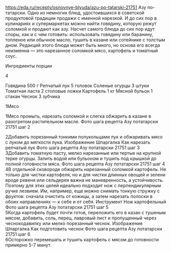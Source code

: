 https://eda.ru/recepty/osnovnye-blyuda/azu-po-tatarski-21751
Азу по-татарски. Одно из немногих блюд, удостоившихся в советской продуктовой традиции продажи с именной нарезкой. И до сих пор в кулинариях и супермаркетах можно найти говядину, которую режут соломкой и продают как азу. Насчет самого блюда до сих пор идут споры, как и с чем готовить: использовать говядину или баранину, топленое или обычное масло, тушить в казане или сотейнике с толстым дном. Редакций этого блюда может быть много, но основа его всегда неизменна — это нарезанное соломкой мясо, картофель и томатный соус.

Ингредиенты
порции

4

Говядина
500 г
Репчатый лук
5 головок
Соленые огурцы
3 штуки
Томатная паста
2 столовые ложки
Картофель
1 кг
Мясной бульон
1 стакан
Чеснок
3 зубчика


1Мясо 


1Мясо промыть, нарезать соломкой и слегка обжарить в казане в разогретом растительном масле.
Фото шага рецепта Азу потатарски 21751 шаг 2 
 
2Добавить порезанный тонкими полукольцами лук и обжаривать мясо с луком до мягкости лука.
Изображение
Шпаргалка
Как нарезать репчатый лук
Фото шага рецепта Азу потатарски 21751 шаг 3  
3Добавить томатную пасту, мелко нарезанные или тертые на крупной терке огурцы. Залить водой или бульоном и тушить под крышкой до полной готовности мяса.
Фото шага рецепта Азу потатарски 21751 шаг 4  
4В отдельной сковороде обжарить нарезанный соломкой картофель.
Не только для чистки картофеля, но и для чистки длинных овощей и зелени вроде ревеня или сельдерея важна не маневренность, а устойчивость. Поэтому для этих целей идеально подходит нож с перпендикулярным ручке лезвием. Им, например, еще можно снимать тонкую стружку с фруктов: сначала очистить от кожицы, а затем нарезать полоски в обоих направлениях — к себе и от себя.
Инструмент
Нож картофельный
Фото шага рецепта Азу потатарски 21751 шаг 5  
5Когда картофель будет почти готов, переложить его в казан с тушеным мясом, добавить, соль, перец, лавровый лист и пропущенный через чеснокодавилку или мелко порезанный чеснок.
Изображение
Шпаргалка
Как подготовить чеснок
Фото шага рецепта Азу потатарски 21751 шаг 6  
6Осторожно перемешать и тушить картофель с мясом до готовности примерно 5-7 минут.